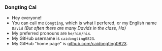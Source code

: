 
### Dongting Cai

* Hey everyone!
* You can call me `Dongting`, which is what I perfered, or my English name `David` *(But often there are many Davids in the class, Ha)*
* My preferred pronouns are `he/him/his`.
* My GitHub username is `caidongting0823`.
* My GitHub "home page" is [github.com/caidongting0823](https://github.com/caidongting0823).